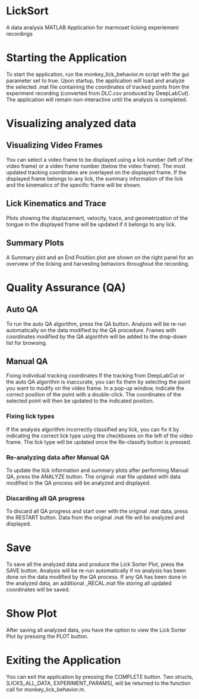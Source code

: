 # LickSort
A data analysis MATLAB Application for marmoset licking experiement recordings

# Starting the Application
To start the application, run the monkey_lick_behavior.m script with the gui parameter set to true. Upon startup, the application will load and analyze the selected .mat file containing the coordinates of tracked points from the experiment recording (converted from DLC.csv produced by DeepLabCut). The application will remain non-interactive until the analysis is completed.

# Visualizing analyzed data
## Visualizing Video Frames
You can select a video frame to be displayed using a lick number (left of the video frame) or a video frame number (below the video frame). The most updated tracking coordinates are overlayed on the displayed frame. If the displayed frame belongs to any lick, the summary information of the lick and the kinematics of the specific frame will be shown.
## Lick Kinematics and Trace
Plots showing the displacement, velocity, trace, and geometrization of the tongue in the displayed frame will be updated if it belongs to any lick. 
## Summary Plots
A Summary plot and an End Position plot are shown on the right panel for an overview of the licking and harvesting behaviors throughout the recording.

# Quality Assurance (QA)
## Auto QA
To run the auto QA algorithm, press the QA button. Analysis will be re-run automatically on the data modified by the QA procedure. Frames with coordinates modified by the QA algorithm will be added to the drop-down list for browsing.
## Manual QA
Fixing individual tracking coordinates
If the tracking from DeepLabCut or the auto QA algorithm is inaccurate, you can fix them by selecting the point you want to modify on the video frame. In a pop-up window, indicate the correct position of the point with a double-click. The coordinates of the selected point will then be updated to the indicated position.
### Fixing lick types
If the analysis algorithm incorrectly classified any lick, you can fix it by indicating the correct lick type using the checkboxes on the left of the video frame. The lick type will be updated once the Re-classify button is pressed.
### Re-analyzing data after Manual QA
To update the lick information and summary plots after performing Manual QA, press the ANALYZE button. The original .mat file updated with data modified in the QA process will be analyzed and displayed.
### Discarding all QA progress
To discard all QA progress and start over with the original .mat data, press the RESTART button. Data from the original .mat file will be analyzed and displayed. 

# Save
To save all the analyzed data and produce the Lick Sorter Plot, press the SAVE button. Analysis will be re-run automatically if no analysis has been done on the data modified by the QA process. If any QA has been done in the analyzed data, an additional \_RECAL.mat file storing all updated coordinates will be saved. 

# Show Plot
After saving all analyzed data, you have the option to view the Lick Sorter Plot by pressing the PLOT button.

# Exiting the Application
You can exit the application by pressing the COMPLETE button. Two structs, [LICKS_ALL_DATA, EXPERIMENT_PARAMS], will be returned to the function call for monkey_lick_behavior.m.


